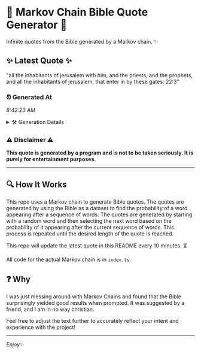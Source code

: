 # 📖 Markov Chain Bible Quote Generator 📖

Infinite quotes from the Bible generated by a Markov chain. ✨

## ✨ Latest Quote ✨
"all the inhabitants of jerusalem with him, and the priests, and the prophets, and all the inhabitants of jerusalem, that enter in by these gates: 22:3"

### ⏰ Generated At
*8:42:23 AM*

<details>
    <summary>🛠️ Generation Details</summary>
    <p>
        <strong>🌱 Seed:</strong> all<br>
        <strong>🔄 Iterations:</strong> 25<br>
        <strong>📜 Context History:</strong><br>[ all ]: the<br>[ all, the ]: inhabitants<br>[ all, the, inhabitants ]: of<br>[ all, the, inhabitants, of ]: jerusalem<br>[ all, the, inhabitants, of, jerusalem ]: with<br>[ all, the, inhabitants, of, jerusalem, with ]: him,<br>[ the, inhabitants, of, jerusalem, with, him, ]: and<br>[ inhabitants, of, jerusalem, with, him,, and ]: the<br>[ of, jerusalem, with, him,, and, the ]: priests,<br>[ jerusalem, with, him,, and, the, priests, ]: and<br>[ with, him,, and, the, priests,, and ]: the<br>[ him,, and, the, priests,, and, the ]: prophets,<br>[ and, the, priests,, and, the, prophets, ]: and<br>[ the, priests,, and, the, prophets,, and ]: all<br>[ priests,, and, the, prophets,, and, all ]: the<br>[ and, the, prophets,, and, all, the ]: inhabitants<br>[ the, prophets,, and, all, the, inhabitants ]: of<br>[ prophets,, and, all, the, inhabitants, of ]: jerusalem,<br>[ and, all, the, inhabitants, of, jerusalem, ]: that<br>[ all, the, inhabitants, of, jerusalem,, that ]: enter<br>[ the, inhabitants, of, jerusalem,, that, enter ]: in<br>[ inhabitants, of, jerusalem,, that, enter, in ]: by<br>[ of, jerusalem,, that, enter, in, by ]: these<br>[ jerusalem,, that, enter, in, by, these ]: gates:<br>[ that, enter, in, by, these, gates: ]: 22:3<br>
    </p>
</details>

### ⚠️ Disclaimer ⚠️
**This quote is generated by a program and is not to be taken seriously. It is purely for entertainment purposes.**

---

## 🔍 How It Works

This repo uses a Markov chain to generate Bible quotes. The quotes are generated by using the Bible as a dataset to find the probability of a word appearing after a sequence of words. The quotes are generated by starting with a random word and then selecting the next word based on the probability of it appearing after the current sequence of words. This process is repeated until the desired length of the quote is reached.

This repo will update the latest quote in this README every 10 minutes. ⏳

All code for the actual Markov chain is in `index.ts`.

## ❓ Why

I was just messing around with Markov Chains and found that the Bible surprisingly yielded good results when prompted. 
It was suggested by a friend, and I am in no way christian.

Feel free to adjust the text further to accurately reflect your intent and experience with the project!

---

*Enjoy*✨
